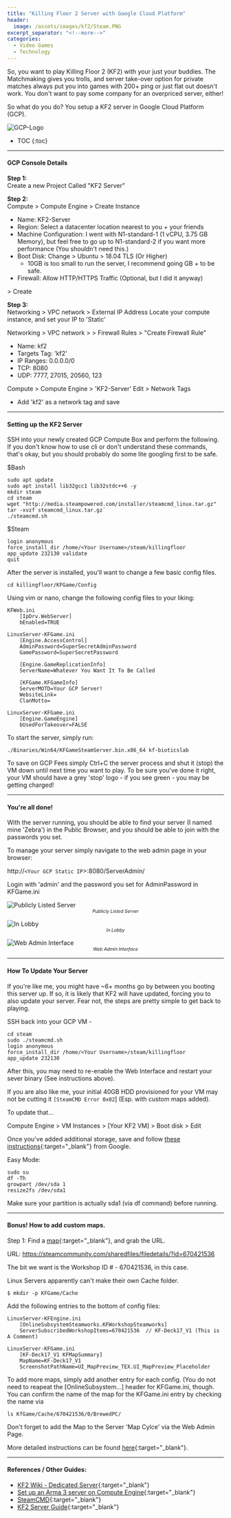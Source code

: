 ```yaml
---
title: "Killing Floor 2 Server with Google Cloud Platform"
header:
  image: /assets/images/kf2/Steam.PNG
excerpt_separator: "<!--more-->"
categories:
  - Video Games
  - Technology
---
```


So, you want to play Killing Floor 2 (KF2) with your just your buddies.
The Matchmaking gives you trolls, and server take-over option for private matches always put you into games with 200+ ping or just flat out doesn't work. You don't want to pay some company for an overpriced server, either!

So what do you do? You setup a KF2 server in Google Cloud Platform (GCP).
<!--more-->
![GCP-Logo](/assets/images/kf2/gcp-social.png "GCP")

* TOC
{:toc}
___
#### GCP Console Details<br>
**Step 1:**<br>Create a new Project Called "KF2 Server"

**Step 2:**<br>Compute > Compute Engine > Create Instance

* Name: KF2-Server
* Region: Select a datacenter location nearest to you + your friends
* Machine Configuration: I went with N1-standard-1 (1 vCPU, 3.75 GB Memory), but feel free to go up to N1-standard-2 if you want more performance (You shouldn't need this.)
* Boot Disk: Change > Ubuntu > 18.04 TLS (Or Higher)
  * 10GB is too small to run the server, I recommend going GB + to be safe.
* Firewall: Allow HTTP/HTTPS Traffic (Optional, but I did it anyway)

\> Create

**Step 3:**<br>Networking > VPC network > External IP Address
Locate your compute instance, and set your IP to 'Static'

Networking > VPC network > > Firewall Rules > "Create Firewall Rule"
* Name: kf2
* Targets Tag: 'kf2'
* IP Ranges: 0.0.0.0/0
* TCP: 8080
* UDP: 7777, 27015, 20560, 123

Compute > Compute Engine > 'KF2-Server' Edit > Network Tags
* Add 'kf2' as a network tag and save

___
#### Setting up the KF2 Server<br>
SSH into your newly created GCP Compute Box and perform the following.
If you don't know how to use cli or don't understand these commands, that's okay, but you should probably do some lite googling first to be safe.

$Bash
```
sudo apt update
sudo apt install lib32gcc1 lib32stdc++6 -y
mkdir steam
cd steam
wget "http://media.steampowered.com/installer/steamcmd_linux.tar.gz"
tar -xvzf steamcmd_linux.tar.gz`
./steamcmd.sh
```

$Steam
```
login anonymous
force_install_dir /home/<Your Username>/steam/killingfloor
app_update 232130 validate
quit
```

After the server is installed, you'll want to change a few basic config files.
```
cd killingfloor/KFGame/Config
```

Using vim or nano, change the following config files to your liking:
```
KFWeb.ini
    [IpDrv.WebServer]
    bEnabled=TRUE

LinuxServer-KFGame.ini
    [Engine.AccessControl]
    AdminPassword=SuperSecretAdminPassword
    GamePassword=SuperSecretPassword

    [Engine.GameReplicationInfo]
    ServerName=Whatever You Want It To Be Called

    [KFGame.KFGameInfo]
    ServerMOTD=Your GCP Server!
    WebsiteLink=
    ClanMotto=

LinuxServer-KFGame.ini
    [Engine.GameEngine]
    bUsedForTakeover=FALSE
```
To start the server, simply run:
```
./Binaries/Win64/KFGameSteamServer.bin.x86_64 kf-bioticslab
```

To save on GCP Fees simply Ctrl+C the server process and shut it (stop) the VM down until next time you want to play. To be sure you've done it right, your VM should have a grey 'stop' logo - if you see green - you may be getting charged!

___
#### You're all done!
With the server running, you should be able to find your server (I named mine 'Zebra') in the Public Browser, and you should be able to join with the passwords you set.

To manage your server simply navigate to the web admin page in your browser:

http://`<Your GCP Static IP`>:8080/ServerAdmin/

Login with 'admin' and the password you set for AdminPassword in KFGame.ini

![Publicly Listed Server](/assets/images/kf2/browser.PNG "KF2-1")
<span style="margin:auto; display:table;font-size:0.75em;">*Publicly Listed Server*</span>

![In Lobby](/assets/images/kf2/Sucess.PNG "KF2-2")
<span style="margin:auto; display:table;font-size:0.75em;">*In Lobby*</span>

![Web Admin Interface](/assets/images/kf2/WebAdmin.PNG "KF2-3")
<span style="margin:auto; display:table;font-size:0.75em;">*Web Admin Interface*</span>

___ 
#### How To Update Your Server
If you're like me, you might have ~6+ months go by between you booting this server up. If so, it is likely that KF2 will have updated, forcing you to also update your server. Fear not, the steps are pretty simple to get back to playing.

SSH back into your GCP VM -
```
cd steam
sudo ./steamcmd.sh
login anonymous
force_install_dir /home/<Your Username>/steam/killingfloor
app_update 232130
```
After this, you may need to re-enable the Web Interface and restart your sever binary (See instructions above).

If you are also like me, your initial 40GB HDD provisioned for your VM may not be cutting it `[SteamCMD Error 0x02`] (Esp. with custom maps added). 

To update that...

Compute Engine > VM Instances > [Your KF2 VM] > Boot disk > Edit

Once you've added additional storage, save and follow [these instructions](https://cloud.google.com/compute/docs/disks/add-persistent-disk#resize_partitions){:target="_blank"} from Google.

Easy Mode:
```
sudo su
df -Th
growpart /dev/sda 1
resize2fs /dev/sda1
```
Make sure your partition is actually sda1 (via df command) before running.

___
#### Bonus! How to add custom maps.
Step 1:
Find a [map](https://steamcommunity.com/workshop/browse/?appid=232090&requiredtags%5B%5D=Maps){:target="_blank"}, and grab the URL.



URL: 
https://steamcommunity.com/sharedfiles/filedetails/?id=670421536

The bit we want is the Workshop ID # - 670421536, in this case.

Linux Servers apparently can't make their own Cache folder.
```
$ mkdir -p KFGame/Cache
```
Add the following entries to the bottom of config files:
```
LinuxServer-KFEngine.ini
    [OnlineSubsystemSteamworks.KFWorkshopSteamworks]
    ServerSubscribedWorkshopItems=670421536  // KF-Deck17_V1 (This is A Comment)
    
LinuxServer-KFGame.ini
    [KF-Deck17_V1 KFMapSummary]
    MapName=KF-Deck17_V1
    ScreenshotPathName=UI_MapPreview_TEX.UI_MapPreview_Placeholder
```
To add more maps, simply add another entry for each config. (You do not need to reapeat the \[OnlineSubsystem...\] header for KFGame.ini, though. You can confirm the name of the map for the KFGame.ini entry by checking the name via
```
ls KfGame/Cache/670421536/0/BrewedPC/
```
Don't forget to add the Map to the Server 'Map Cylce' via the Web Admin Page.

More detailed instructions can be found [here](https://wiki.killingfloor2.com/index.php?title=Dedicated_Server_(Killing_Floor_2)#Setting_Up_Steam_Workshop_For_Servers){:target="_blank"}.

___
#### References / Other Guides:
* [KF2 Wiki - Dedicated Server](https://wiki.killingfloor2.com/index.php?title=Dedicated_Server_(Killing_Floor_2)){:target="_blank"}
* [Set up an Arma 3 server on Compute Engine](https://cloud.google.com/community/tutorials/setup-arma-server-compute-engine){:target="_blank"}
* [SteamCMD](https://developer.valvesoftware.com/wiki/SteamCMD#Package_from_repositories){:target="_blank"}
* [KF2 Server Guide](https://steamcommunity.com/app/232090/discussions/0/1693785669846855564/){:target="_blank"}